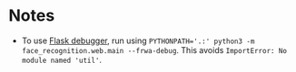 # Notes

* To use [Flask debugger](http://flask.pocoo.org/docs/0.12/quickstart/), run using `PYTHONPATH='.:' python3 -m face_recognition.web.main --frwa-debug`. This avoids `ImportError: No module named 'util'`.
